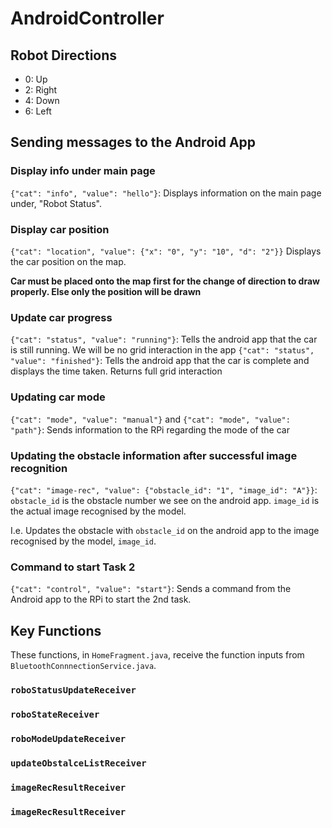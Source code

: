 # AndroidController

## Robot Directions
- 0: Up
- 2: Right
- 4: Down
- 6: Left

## Sending messages to the Android App

### Display info under main page
`{"cat": "info", "value": "hello"}`: Displays information on the main page under, "Robot Status".

### Display car position
`{"cat": "location", "value": {"x": "0", "y": "10", "d": "2"}}` Displays the car position on the map.

**Car must be placed onto the map first for the change of direction to draw properly. Else only the position will be drawn**

### Update car progress
`{"cat": "status", "value": "running"}`: Tells the android app that the car is still running. We will be no grid interaction in the app
`{"cat": "status", "value": "finished"}`: Tells the android app that the car is complete and displays the time taken. Returns full grid interaction

### Updating car mode
`{"cat": "mode", "value": "manual"}` and `{"cat": "mode", "value": "path"}`: Sends information to the RPi regarding the mode of the car

### Updating the obstacle information after successful image recognition
`{"cat": "image-rec", "value": {"obstacle_id": "1", "image_id": "A"}}`: `obstacle_id` is the obstacle number we see on the android app. `image_id` is the actual image recognised by the model. 

I.e. Updates the  obstacle with `obstacle_id` on the android app to the image recognised by the model, `image_id`.

### Command to start Task 2 
`{"cat": "control", "value": "start"}`: Sends a command from the Android app to the RPi to start the 2nd task. 

## Key Functions
These functions, in `HomeFragment.java`, receive the function inputs from `BluetoothConnnectionService.java`.

### `roboStatusUpdateReceiver`

### `roboStateReceiver`

### `roboModeUpdateReceiver`

### `updateObstalceListReceiver`

### `imageRecResultReceiver`

### `imageRecResultReceiver`

